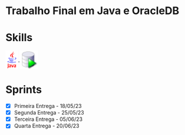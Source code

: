 # **Trabalho Final em Java e OracleDB**

# Skills
<a href="">
    <img align="center" alt="Icon Java" height="50" src="https://github.com/Nicolaskn95/TrabalhoFinal_JAVA/blob/main/assets/java.GIF" />
  </a> 
  <a href="">
    <img align="center" alt="Icon Java" height="50" src="https://github.com/Nicolaskn95/TrabalhoFinal_JAVA/blob/main/assets/icon.png" />
  </a> 

# Sprints
- [X] Primeira Entrega - 18/05/23
- [X] Segunda Entrega - 25/05/23
- [X] Terceira Entrega - 05/06/23
- [X] Quarta Entrega - 20/06/23
